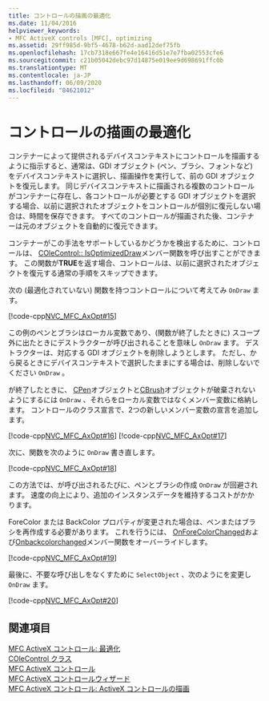 ```yaml
---
title: コントロールの描画の最適化
ms.date: 11/04/2016
helpviewer_keywords:
- MFC ActiveX controls [MFC], optimizing
ms.assetid: 29ff985d-9bf5-4678-b62d-aad12def75fb
ms.openlocfilehash: 17cb7318e667fe4e16416d51e7e7fba02553cfe6
ms.sourcegitcommit: c21b05042debc97d14875e019ee9d698691ffc0b
ms.translationtype: MT
ms.contentlocale: ja-JP
ms.lasthandoff: 06/09/2020
ms.locfileid: "84621012"
---
```

# <a name="optimizing-control-drawing"></a>コントロールの描画の最適化

コンテナーによって提供されるデバイスコンテキストにコントロールを描画するように指示すると、通常は、GDI オブジェクト (ペン、ブラシ、フォントなど) をデバイスコンテキストに選択し、描画操作を実行して、前の GDI オブジェクトを復元します。 同じデバイスコンテキストに描画される複数のコントロールがコンテナーに存在し、各コントロールが必要とする GDI オブジェクトを選択する場合、以前に選択されたオブジェクトをコントロールが個別に復元しない場合は、時間を保存できます。 すべてのコントロールが描画された後、コンテナーは元のオブジェクトを自動的に復元できます。

コンテナーがこの手法をサポートしているかどうかを検出するために、コントロールは、 [COleControl:: IsOptimizedDraw](reference/colecontrol-class.md#isoptimizeddraw)メンバー関数を呼び出すことができます。 この関数が**TRUE**を返す場合、コントロールは、以前に選択されたオブジェクトを復元する通常の手順をスキップできます。

次の (最適化されていない) 関数を持つコントロールについて考えてみ `OnDraw` ます。

[!code-cpp[NVC_MFC_AxOpt#15](codesnippet/cpp/optimizing-control-drawing_1.cpp)]

この例のペンとブラシはローカル変数であり、(関数が終了したときに) スコープ外に出たときにデストラクターが呼び出されることを意味し `OnDraw` ます。 デストラクターは、対応する GDI オブジェクトを削除しようとします。 ただし、から戻るときにデバイスコンテキストで選択したままにする場合は、削除しないでください `OnDraw` 。

が終了したときに、 [CPen](reference/cpen-class.md)オブジェクトと[CBrush](reference/cbrush-class.md)オブジェクトが破棄されないようにするには `OnDraw` 、それらをローカル変数ではなくメンバー変数に格納します。 コントロールのクラス宣言で、2つの新しいメンバー変数の宣言を追加します。

[!code-cpp[NVC_MFC_AxOpt#16](codesnippet/cpp/optimizing-control-drawing_2.h)]
[!code-cpp[NVC_MFC_AxOpt#17](codesnippet/cpp/optimizing-control-drawing_3.h)]

次に、関数を次のように `OnDraw` 書き直します。

[!code-cpp[NVC_MFC_AxOpt#18](codesnippet/cpp/optimizing-control-drawing_4.cpp)]

この方法では、が呼び出されるたびに、ペンとブラシの作成 `OnDraw` が回避されます。 速度の向上により、追加のインスタンスデータを維持するコストがかかります。

ForeColor または BackColor プロパティが変更された場合は、ペンまたはブラシを再作成する必要があります。 これを行うには、 [OnForeColorChanged](reference/colecontrol-class.md#onforecolorchanged)および[Onbackcolorchanged](reference/colecontrol-class.md#onbackcolorchanged)メンバー関数をオーバーライドします。

[!code-cpp[NVC_MFC_AxOpt#19](codesnippet/cpp/optimizing-control-drawing_5.cpp)]

最後に、不要な呼び出しをなくすために `SelectObject` 、次のようにを変更し `OnDraw` ます。

[!code-cpp[NVC_MFC_AxOpt#20](codesnippet/cpp/optimizing-control-drawing_6.cpp)]

## <a name="see-also"></a>関連項目

[MFC ActiveX コントロール: 最適化](mfc-activex-controls-optimization.md)<br/>
[COleControl クラス](reference/colecontrol-class.md)<br/>
[MFC ActiveX コントロール](mfc-activex-controls.md)<br/>
[MFC ActiveX コントロールウィザード](reference/mfc-activex-control-wizard.md)<br/>
[MFC ActiveX コントロール: ActiveX コントロールの描画](mfc-activex-controls-painting-an-activex-control.md)
